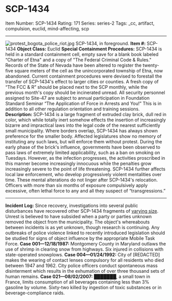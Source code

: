 # SCP-1434
Item Number: SCP-1434
Rating: 171
Series: series-2
Tags: _cc, artifact, compulsion, euclid, mind-affecting, scp

---

![protest_bogota_police_riot.jpg](https://scp-wiki.wdfiles.com/local--files/scp-1434/protest_bogota_police_riot.jpg)
SCP-1434, in foreground.
**Item #:** SCP-1434
**Object Class:** Euclid
**Special Containment Procedures:** SCP-1434 is held in a standard containment cell, empty save for a blank book labeled “Charter of Etna" and a copy of "The Federal Criminal Code & Rules." Records of the State of Nevada have been altered to register the twenty-five square meters of the cell as the unincorporated township of Etna, now abandoned.
Current containment procedures were devised to forestall the transfer of SCP-1434's effect to larger cities or counties. A fresh copy of “The FCC & R” should be placed next to the SCP monthly, while the previous month's copy should be incinerated unread.
All security personnel assigned to Site-47 are subject to annual participation in Foundation Standard Seminar “The Application of Force in Arrests and You!” This is in addition to all other regulation orientation and training sessions.
**Description:** SCP-1434 is a large fragment of extruded clay brick, dull red in color, which while totally inert somehow effects the insertion of increasingly bizarre and impractical laws into the legal code of the nearest sufficiently small municipality. Where borders overlap, SCP-1434 has always shown preference for the smaller body. Affected legislatures show no memory of instituting any such laws, but will enforce them without protest.
During the early phase of the brick's influence, governments have been observed to pass laws of extremely limited applicability, such as a ban on smoking on Tuesdays. However, as the infection progresses, the activities proscribed in this manner become increasingly innocuous while the penalties grow increasingly severe to the point of life threatening.
SCP-1434 further affects local law enforcement, who develop progressively violent mentalities over time. These mental alterations do not linger after SCP-1434's relocation. Officers with more than six months of exposure compulsively apply excessive, often lethal force to any and all they suspect of “transgressions.”
___
**Incident Log:** Since recovery, investigations into several public disturbances have recovered other SCP-1434 fragments of [varying size](/the-man-in-orange). Unrest is believed to have subsided when a party or parties unknown removed the object from the municipality. The object's whereabouts between incidents is as yet unknown, though research is continuing. Any outbreaks of police violence linked to recently introduced legislation should be studied for signs of object influence by the appropriate Mobile Task Force.
**Case 001—12/18/1987:** Montgomery County in Maryland outlaws the use of shrimp in clearing snow from highways. Six injured in collisions with state-operated snowplows.
**Case 004—01/24/1992:** City of [REDACTED] makes the wearing of contact lenses compulsory for all residents who died between 1947 and 1962. City police officers conduct spontaneous mass disinterment which results in the exhumation of over three thousand sets of human remains.
**Case 021—08/02/2007:** ███████, a small town in France, limits consumption of all beverages containing less than 3% gasoline by volume. Sixty-two killed by ingestion of toxic substances or in beverage-compliance raids.